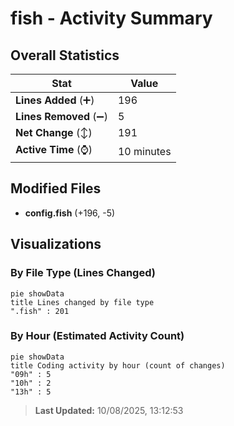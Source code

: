 # fish - Activity Summary 

## Overall Statistics

| Stat                   | Value                                                             |
| ---------------------- | ----------------------------------------------------------------- |
| **Lines Added** (➕)   | 196                                          |
| **Lines Removed** (➖) | 5                                        |
| **Net Change** (↕)    | 191                |
| **Active Time** (⌚)   | 10 minutes |


## Modified Files
- **config.fish** (+196, -5)

## Visualizations

### By File Type (Lines Changed)

```mermaid
pie showData
title Lines changed by file type
".fish" : 201
```

### By Hour (Estimated Activity Count)

```mermaid
pie showData
title Coding activity by hour (count of changes)
"09h" : 5
"10h" : 2
"13h" : 5
```


> **Last Updated:** 10/08/2025, 13:12:53